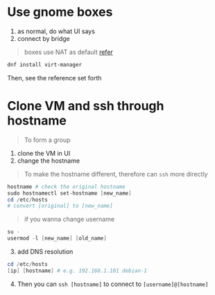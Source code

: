 # Use gnome boxes
1. as normal, do what UI says
2. connect by bridge
> boxes use NAT as default
[refer](https://blog.agchapman.com/configuring-gnome-boxes-vms-using-virt-manager/)
```powershell
dnf install virt-manager
```
Then, see the reference set forth

# Clone VM and ssh through hostname
> To form a group
1. clone the VM in UI
2. change the hostname
> To make the hostname different, therefore can `ssh` more directly
```powershell
hostname # check the original hostname
sudo hostnamectl set-hostname [new_name]
cd /etc/hosts
# convert [original] to [new_name]
```
> if you wanna change username
```powershell
su -
usermod -l [new_name] [old_name]
```
3. add DNS resolution
```powershell
cd /etc/hosts
[ip] [hostname] # e.g. 192.168.1.101 debian-1
```
4. Then you can `ssh [hostname]` to connect to `[username]@[hostname]`
